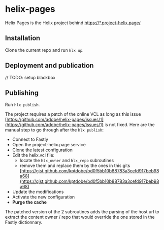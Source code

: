 # helix-pages

Helix Pages is the Helix project behind [https://*.project-helix.page/](https://www.project-helix.page/)

## Installation

Clone the current repo and run `hlx up`.

## Deployment and publication

// TODO: setup blackbox

## Publishing

Run `hlx publish`.

The project requires a patch of the online VCL as long as this issue [https://github.com/adobe/helix-pages/issues/1](https://github.com/adobe/helix-pages/issues/1) is not fixed.
Here are the manual step to go through after the `hlx publish`:

- Connect to Fastly
- Open the project-helix.page service
- Clone the latest configuration
- Edit the helix.vcl file: 
  - locate the `hlx_owner` and `hlx_repo` subroutines
  - remove them and replace them by the ones in this gits [https://gist.github.com/kptdobe/bd0f5bb10b88783a3cefd917beb98a68](https://gist.github.com/kptdobe/bd0f5bb10b88783a3cefd917beb98a68)
- Update the modifications
- Activate the new configuration
- **Purge the cache**

The patched version of the 2 subroutines adds the parsing of the host url to extract the content owner / repo that would override the one stored in the Fastly dictionnary.